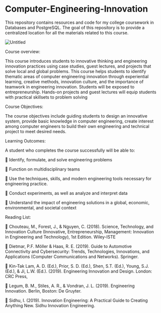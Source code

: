 # Computer-Engineering-Innovation
This repository contains resources and code for my college coursework in Databases and PostgreSQL. The goal of this repository is to provide a centralized location for all the materials related to this course. 

![Untitled](https://user-images.githubusercontent.com/102630199/226848108-cd83216b-9311-47af-83de-9b43e8a3fc18.jpg)


Course overview: 

This course introduces students to innovative thinking and engineering innovation practices using case studies, guest lectures, and projects that solve local and global problems. This course helps students to identify thematic areas of computer engineering innovation through experiential
learning, creative methods, innovation culture, and the importance of teamwork in engineering
innovation. Students will be exposed to entrepreneurship. Hands-on projects and guest lectures will equip students with practical skillsets to problem solving

Course Objectives: 

The course objectives include guiding students to design an innovative system, provide basic knowledge in computer engineering, create interest among computer engineers to build their own engineering and technical project to meet desired needs. 

Learning Outcomes:	

A student who completes the course successfully will be able to: 

	Identify, formulate, and solve engineering problems 

	Function on multidisciplinary teams

	Use the techniques, skills, and modern engineering tools necessary for engineering practice.

	Conduct experiments, as well as analyze and interpret data

	 Understand the impact of engineering solutions in a global, economic, environmental, and societal context

Reading List: 

	Chouteau, M., Forest, J., & Nguyen, C. (2018). Science, Technology, and Innovation Culture (Innovative, Entrepreneurship, Management: Innovation in Engineering and Technology), 1st Edition. Wiley-ISTE

	Dietmar, P.F. Möller & Haas, R. E. (2019). Guide to Automotive Connectivity and Cybersecurity: Trends, Technologies, Innovations, and Applications (Computer Communications and Networks). Springer.

	Kin-Tak Lam, A. D. (Ed.), Prior, S. D. (Ed.), Shen, S.T. (Ed.), Young, S.J. (Ed.), & Ji, L.W. (Ed.). (2019). Engineering Innovation and Design. London: CRC Press,

	Legum, B. M., Stiles, A. R., & Vondran, J. L. (2019). Engineering Innovation. Berlin, Boston: De Gruyter.

	Sidhu, I. (2019). Innovation Engineering: A Practical Guide to Creating Anything New. Sidhu Innovation Engineering.
